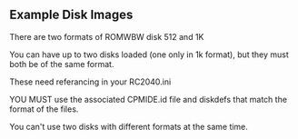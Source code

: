 ## Example Disk Images ##
There are two formats of ROMWBW disk 512 and 1K 

You can have up to two disks loaded (one only in 1k format), but they must both be of the same format. 

These need referancing in your RC2040.ini 

YOU MUST use the associated CPMIDE.id file and diskdefs that match the format of the files. 

You can't use two disks with different formats at the same time.

